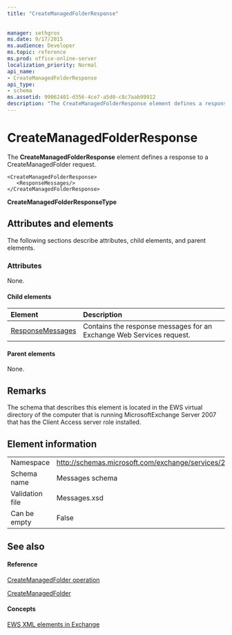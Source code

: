 ```yaml
---
title: "CreateManagedFolderResponse"
 
 
manager: sethgros
ms.date: 9/17/2015
ms.audience: Developer
ms.topic: reference
ms.prod: office-online-server
localization_priority: Normal
api_name:
- CreateManagedFolderResponse
api_type:
- schema
ms.assetid: 99062401-d356-4ce7-a5d0-c8c7aab99912
description: "The CreateManagedFolderResponse element defines a response to a CreateManagedFolder request."
---
```


# CreateManagedFolderResponse

The **CreateManagedFolderResponse** element defines a response to a CreateManagedFolder request. 
  
```
<CreateManagedFolderResponse>
   <ResponseMessages/>
</CreateManagedFolderResponse>
```

 **CreateManagedFolderResponseType**
## Attributes and elements

The following sections describe attributes, child elements, and parent elements.
  
### Attributes

None.
  
#### Child elements

|**Element**|**Description**|
|:-----|:-----|
|[ResponseMessages](responsemessages.md) <br/> |Contains the response messages for an Exchange Web Services request.  <br/> |
   
#### Parent elements

None.
  
## Remarks

The schema that describes this element is located in the EWS virtual directory of the computer that is running MicrosoftExchange Server 2007 that has the Client Access server role installed.
  
## Element information

|||
|:-----|:-----|
|Namespace  <br/> |http://schemas.microsoft.com/exchange/services/2006/messages  <br/> |
|Schema name  <br/> |Messages schema  <br/> |
|Validation file  <br/> |Messages.xsd  <br/> |
|Can be empty  <br/> |False  <br/> |
   
## See also

#### Reference

[CreateManagedFolder operation](createmanagedfolder-operation.md)
  
[CreateManagedFolder](createmanagedfolder.md)
#### Concepts

[EWS XML elements in Exchange](ews-xml-elements-in-exchange.md)

